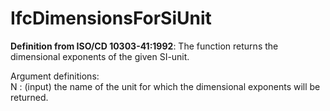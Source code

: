 IfcDimensionsForSiUnit
======================

**Definition from ISO/CD 10303-41:1992**: The function returns the dimensional exponents of the given SI-unit.

Argument definitions:  
N : (input) the name of the unit for which the dimensional exponents will be returned.
